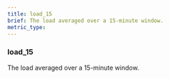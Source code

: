 ```yaml
---
title: load_15
brief: The load averaged over a 15-minute window.
metric_type:
---
```

### load_15

The load averaged over a 15-minute window.
